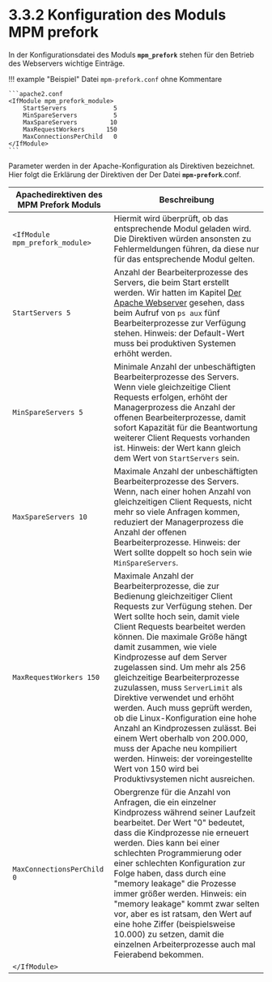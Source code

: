 # 3.3.2 Konfiguration des Moduls MPM prefork

In der Konfigurationsdatei des Moduls **`mpm_prefork`** stehen für den Betrieb des Webservers wichtige Einträge.

!!! example "Beispiel"
    Datei `mpm-prefork.conf` ohne Kommentare

    ```apache2.conf
    <IfModule mpm_prefork_module>
        StartServers             5
        MinSpareServers          5
        MaxSpareServers         10
        MaxRequestWorkers      150
        MaxConnectionsPerChild   0
    </IfModule>
    ```

Parameter werden in der Apache-Konfiguration als Direktiven bezeichnet.
Hier folgt die Erklärung der Direktiven der Der Datei **`mpm-prefork`**.conf.

| Apachedirektiven des MPM Prefork Moduls                 | Beschreibung |
|-----------------------------------|--------------|
| `<IfModule mpm_prefork_module>`   | Hiermit wird überprüft, ob das entsprechende Modul geladen wird. Die Direktiven würden ansonsten zu Fehlermeldungen führen, da diese nur für das entsprechende Modul gelten. |
| `StartServers 5`                  | Anzahl der Bearbeiterprozesse des Servers, die beim Start erstellt werden. Wir hatten im Kapitel [Der Apache Webserver](https://isp.eduloop.de/loop/Der_Apache_Webserver) gesehen, dass beim Aufruf von `ps aux` fünf Bearbeiterprozesse zur Verfügung stehen. Hinweis: der Default-Wert muss bei produktiven Systemen erhöht werden. |
| `MinSpareServers 5`               | Minimale Anzahl der unbeschäftigten Bearbeiterprozesse des Servers. Wenn viele gleichzeitige Client Requests erfolgen, erhöht der Managerprozess die Anzahl der offenen Bearbeiterprozesse, damit sofort Kapazität für die Beantwortung weiterer Client Requests vorhanden ist. Hinweis: der Wert kann gleich dem Wert von `StartServers` sein. |
| `MaxSpareServers 10`              | Maximale Anzahl der unbeschäftigten Bearbeiterprozesse des Servers. Wenn, nach einer hohen Anzahl von gleichzeitigen Client Requests, nicht mehr so viele Anfragen kommen, reduziert der Managerprozess die Anzahl der offenen Bearbeiterprozesse. Hinweis: der Wert sollte doppelt so hoch sein wie `MinSpareServers`. |
| `MaxRequestWorkers 150`           | Maximale Anzahl der Bearbeiterprozesse, die zur Bedienung gleichzeitiger Client Requests zur Verfügung stehen. Der Wert sollte hoch sein, damit viele Client Requests bearbeitet werden können. Die maximale Größe hängt damit zusammen, wie viele Kindprozesse auf dem Server zugelassen sind. Um mehr als 256 gleichzeitige Bearbeiterprozesse zuzulassen, muss `ServerLimit` als Direktive verwendet und erhöht werden. Auch muss geprüft werden, ob die Linux-Konfiguration eine hohe Anzahl an Kindprozessen zulässt. Bei einem Wert oberhalb von 200.000, muss der Apache neu kompiliert werden. Hinweis: der voreingestellte Wert von 150 wird bei Produktivsystemen nicht ausreichen. |
| `MaxConnectionsPerChild 0`        | Obergrenze für die Anzahl von Anfragen, die ein einzelner Kindprozess während seiner Laufzeit bearbeitet. Der Wert "0" bedeutet, dass die Kindprozesse nie erneuert werden. Dies kann bei einer schlechten Programmierung oder einer schlechten Konfiguration zur Folge haben, dass durch eine "memory leakage" die Prozesse immer größer werden. Hinweis: ein "memory leakage" kommt zwar selten vor, aber es ist ratsam, den Wert auf eine hohe Ziffer (beispielsweise 10.000) zu setzen, damit die einzelnen Arbeiterprozesse auch mal Feierabend bekommen. |
| `</IfModule>`                     |              |
